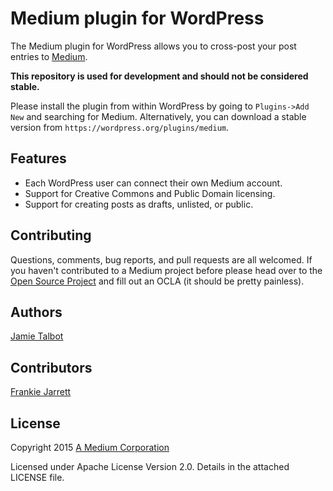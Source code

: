 # Medium plugin for WordPress

The Medium plugin for WordPress allows you to cross-post your post entries to [Medium](https://medium.com).

**This repository is used for development and should not be considered stable.** 

Please install the plugin from within WordPress by going to `Plugins->Add New` and searching for Medium. Alternatively, you can download a stable version from `https://wordpress.org/plugins/medium`.

Features
--------

* Each WordPress user can connect their own Medium account.
* Support for Creative Commons and Public Domain licensing.
* Support for creating posts as drafts, unlisted, or public.

Contributing
------------

Questions, comments, bug reports, and pull requests are all welcomed. If you haven't contributed to a Medium project before please head over to the [Open Source Project](https://github.com/Medium/opensource#note-to-external-contributors) and fill out an OCLA (it should be pretty painless).

Authors
-------

[Jamie Talbot](https://github.com/majelbstoat)

Contributors
-------

[Frankie Jarrett](https://github.com/fjarrett)

License
-------

Copyright 2015 [A Medium Corporation](https://medium.com)

Licensed under Apache License Version 2.0.  Details in the attached LICENSE file.
